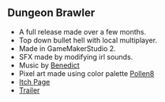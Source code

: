 ## Dungeon Brawler
- A full release made over a few months.
- Top down bullet hell with local multiplayer.
- Made in GameMakerStudio 2.
- SFX made by modifying irl sounds.
- Music by [Benedict](https://benedictroffmarsh.com/)
- Pixel art made using color palette [Pollen8](https://lospec.com/palette-list/pollen8)
- [Itch Page](https://aescosaurus.itch.io/dungeon-brawler)
- [Trailer](https://www.youtube.com/watch?v=UKNqsbod4Mg)